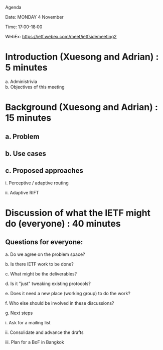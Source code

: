 Agenda

Date: MONDAY 4 November

Time: 17:00-18:00

WebEx: https://ietf.webex.com/meet/ietfsidemeeting2

# Introduction (Xuesong and Adrian) : 5 minutes  
  a. Administrivia  
  b. Objectives of this meeting 

# Background  (Xuesong and Adrian) : 15 minutes  
  ## a. Problem  
  ## b. Use cases  
  ## c. Proposed approaches
 
 i. Perceptive / adaptive routing
 
 ii. Adaptive RIFT
      
# Discussion of what the IETF might do (everyone) : 40 minutes
## Questions for everyone:
  
 a. Do we agree on the problem space?
 
 b. Is there IETF work to be done?
 
 c. What might be the deliverables?
 
 d. Is it "just" tweaking existing protocols?
 
 e. Does it need a new place (working group) to do the work?
 
 f. Who else should be involved in these discussions?
 
 g. Next steps
 
 i. Ask for a mailing list
 
 ii. Consolidate and advance the drafts
 
 iii. Plan for a BoF in Bangkok

